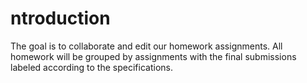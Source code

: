 # ntroduction

The goal is to collaborate and edit our homework assignments. All homework will be grouped by assignments with the final submissions labeled according to the specifications.